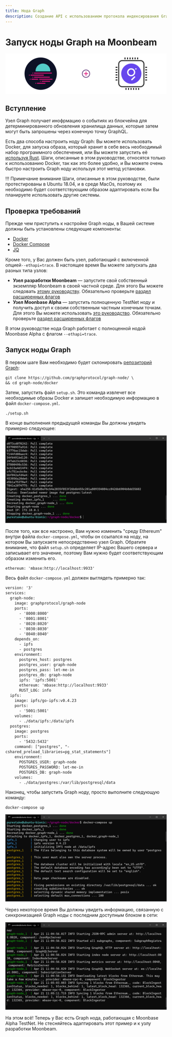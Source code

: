 ```yaml
---
title: Нода Graph
description: Создание API с использованием протокола индексирования Graph на Moonbeam
---
```


# Запуск ноды Graph на Moonbeam

![The Graph Node on Moonbeam](/images/thegraph/thegraphnode-banner.png)

## Вступление

Узел Graph получает инофрмацию о событиях из блокчейна для детерминированного обновления хранилища данных, которые затем могут быть запрошены через конечную точку GraphQL.

Есть два способа настроить ноду Graph: Вы можете использовать Docker, для запуска образа, который хранит в себе весь необходимый набор программного обеспечения, или Вы можете запустить её [используя Rust](https://github.com/graphprotocol/graph-node). Шаги, описанные в этом руководстве, относятся только к использованию Docker, так как это более удобно, и Вы можете очень быстро настроить Graph ноду используя этот метод установки.

!!! Примечание внимание
    Шаги, описанные в этом руководстве, были протестированы в Ubuntu 18.04, и в среде MacOs, поэтому их необходимо будет соответствующим образом адаптировать если Вы планируете использовать другие системы.

## Проверка требований

Прежде чем приступить к настройке Graph ноды, в Вашей системе должны быть установлены следующие компоненты:

 - [Docker](https://docs.docker.com/get-docker/)
 - [Docker Compose](https://docs.docker.com/compose/install/)
 - [JQ](https://stedolan.github.io/jq/download/)

Кроме того, у Вас должен быть узел, работающий с включенной опцией`--ethapi=trace`. В настоящее время Вы можете запускать два разных типа узлов:

 - **Узел разработки Moonbeam** — запустите свой собственный экземпляр Moonbeam в своей частной среде. Для этого Вы можете следовать [этому руководству](/getting-started/local-node/setting-up-a-node/). Обязательно проверьте [раздел расширенных флагов](/getting-started/local-node/setting-up-a-node/#advanced-flags-and-options)
 - **Узел Moonbase Alpha** — запустить полноценную TestNet ноду и получить доступ к своим собственным частным конечным точкам. Для этого Вы можете использовать [это руководство](/node-operators/networks/full-node/). Обязательно проверьте [раздел расширенных флагов](/node-operators/networks/full-node/#advanced-flags-and-options)

В этом руководстве нода Graph работает с полноценной нодой Moonbase Alpha с флагом `--ethapi=trace`.

## Запуск ноды Graph

В первом шаге Вам необходимо будет склонировать [репозиторий Graph](https://github.com/graphprotocol/graph-node/):

```
git clone https://github.com/graphprotocol/graph-node/ \
&& cd graph-node/docker
```

Затем, запустить файл `setup.sh`. Это команда извлечет все необходимые образы Docker и запишет необходимую информацию в файл `docker-compose.yml`.

```
./setup.sh
```

В конце выполнения предыдущей команды Вы должны увидеть примерно следующее:

![Graph Node setup](/images/thegraph/thegraphnode-images1.png)

После того, как все настроено, Вам нужно изменить "среду Ethereum" внутри файла `docker-compose.yml`, чтобы он ссылался на ноду, на котором Вы запускаете непосредственно узел Graph. Обратите внимание, что файл `setup.sh` определяет IP-адрес Вашего сервера и записывает его значение, поэтому Вам нужно будет соответствующим образом изменить его.

```
ethereum: 'mbase:http://localhost:9933'
```

Весь файл `docker-compose.yml` должен выглядеть примерно так:

```
version: '3'
services:
  graph-node:
    image: graphprotocol/graph-node
    ports:
      - '8000:8000'
      - '8001:8001'
      - '8020:8020'
      - '8030:8030'
      - '8040:8040'
    depends_on:
      - ipfs
      - postgres
    environment:
      postgres_host: postgres
      postgres_user: graph-node
      postgres_pass: let-me-in
      postgres_db: graph-node
      ipfs: 'ipfs:5001'
      ethereum: 'mbase:http://localhost:9933'
      RUST_LOG: info
  ipfs:
    image: ipfs/go-ipfs:v0.4.23
    ports:
      - '5001:5001'
    volumes:
      - ./data/ipfs:/data/ipfs
  postgres:
    image: postgres
    ports:
      - '5432:5432'
    command: ["postgres", "-cshared_preload_libraries=pg_stat_statements"]
    environment:
      POSTGRES_USER: graph-node
      POSTGRES_PASSWORD: let-me-in
      POSTGRES_DB: graph-node
    volumes:
      - ./data/postgres:/var/lib/postgresql/data
```

Наконец, чтобы запустить Graph ноду, просто выполните следующую команду:

```
docker-compose up
```

![Graph Node compose up](/images/thegraph/thegraphnode-images2.png)

Через некоторое время Вы должны увидеть информацию, связанную с синхронизацией Graph ноды с последним доступным блоком в сети:

![Graph Node logs](/images/thegraph/thegraphnode-images3.png)

На этом всё! Теперь у Вас есть Graph нода, работающая с Moonbase Alpha TestNet. Не стесняйтесь адаптировать этот пример и к узлу разработки Moonbeam.
